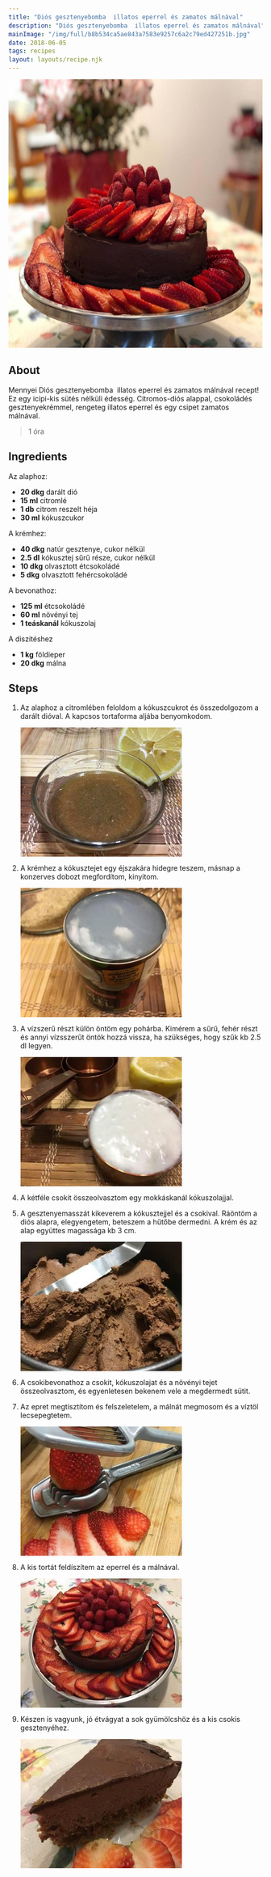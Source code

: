 ```yaml
---
title: "Diós gesztenyebomba  illatos eperrel és zamatos málnával"
description: "Diós gesztenyebomba  illatos eperrel és zamatos málnával"
mainImage: "/img/full/b8b534ca5ae843a7583e9257c6a2c79ed427251b.jpg"
date: 2018-06-05
tags: recipes
layout: layouts/recipe.njk
---
```

                            
<p align="center"><a href="https://cookpad.com/hu/receptek/5074767-dios-gesztenyebomba-illatos-eperrel-es-zamatos-malnaval" rel="Recipe source page"><img width="751" height="532" src="/img/full/b8b534ca5ae843a7583e9257c6a2c79ed427251b.jpg"/></a></p>

## About
Mennyei Diós gesztenyebomba  illatos eperrel és zamatos málnával recept! Ez egy icipi-kis sütés nélküli édesség. Citromos-diós alappal,  csokoládés gesztenyekrémmel, rengeteg illatos eperrel és egy csipet zamatos málnával.

> 1 óra 

## Ingredients

Az alaphoz:
* **20 dkg** darált dió
* **15 ml** citromlé
* **1 db** citrom reszelt héja
* **30 ml** kókuszcukor

A krémhez:
* **40 dkg** natúr gesztenye, cukor nélkül
* **2.5 dl** kókusztej sűrű része, cukor nélkül
* **10 dkg** olvasztott étcsokoládé
* **5 dkg** olvasztott fehércsokoládé

A bevonathoz:
* **125 ml** étcsokoládé
* **60 ml** növényi tej
* **1 teáskanál** kókuszolaj

A diszitéshez
* **1 kg** földieper
* **20 dkg** málna

## Steps

1. Az alaphoz a citromlében feloldom a kókuszcukrot és összedolgozom a darált dióval. A kapcsos tortaforma aljába benyomkodom.
 
    <p><img width="320" height="256" align="left" src="/img/full/5f6f015e788edee9d29755ee632b9aa0d094ea0b.jpg"/></p><div style="clear: both"/>

2. A krémhez a kókusztejet egy éjszakára hidegre teszem, másnap a konzerves dobozt megfordítom, kinyitom.
 
    <p><img width="320" height="256" align="left" src="/img/full/3265787ab7cd39750480637b7a4b4dbc9f3e455c.jpg"/></p><div style="clear: both"/>

3. A vízszerű részt külön öntöm egy pohárba. Kimérem a sűrű, fehér részt és annyi vízsszerűt öntök hozzá vissza, ha szükséges, hogy szűk kb 2.5 dl legyen.
 
    <p><img width="320" height="256" align="left" src="/img/full/2bbcdf2a87fd8d26ab0fb60be158a304d1433a52.jpg"/></p><div style="clear: both"/>

4. A kétféle csokit összeolvasztom egy mokkáskanál kókuszolajjal.
 
    <div style="clear: both"/>

5. A gesztenyemasszát kikeverem a kókusztejjel és a csokival. Ráöntöm a diós alapra, elegyengetem, beteszem a hűtőbe dermedni. A krém és az alap együttes magassága kb 3 cm.
 
    <p><img width="320" height="256" align="left" src="/img/full/f43745f5f961ac4f83e965e95f31f68f222c5ca8.jpg"/></p><div style="clear: both"/>

6. A csokibevonathoz a csokit, kókuszolajat és a növényi tejet összeolvasztom, és egyenletesen bekenem vele a megdermedt sütit.
 
    <div style="clear: both"/>

7. Az epret megtisztítom és felszeletelem, a málnát megmosom és a víztöl lecsepegtetem.
 
    <p><img width="320" height="256" align="left" src="/img/full/6404122bd20e11bd89daabbfe18752e1cda79823.jpg"/></p><div style="clear: both"/>

8. A kis tortát feldíszítem az eperrel és a málnával.
 
    <p><img width="320" height="256" align="left" src="/img/full/686a00808ede4b7fa2c4d332b876a1f0872b0603.jpg"/></p><div style="clear: both"/>

9. Készen is vagyunk, jó étvágyat a sok gyümölcshöz és a kis csokis gesztenyéhez.
 
    <p><img width="320" height="256" align="left" src="/img/full/94392c723ed1e25f982ecebbe11a800fd7224327.jpg"/></p><div style="clear: both"/>

